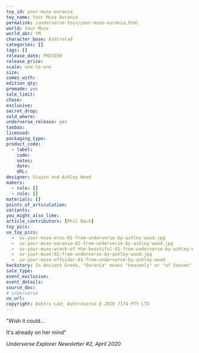 ```yaml
---
toy_id: your-muse-ourania
toy_name: Your Muse Ourania
permalink: /underverse-toys/your-muse-ourania.html
world: Your Muse
world_abr: YM
character_base: Ashtrolad
categories: []
tags: []
release_date: PREVIEW
release_price: 
scale: one-to-one
size: 
comes_with: 
edition_qty: 
premade: yes
sale_limit: 
chase: 
exclusive: 
secret_drop:
sold_where: 
underverse_release: yes
taobao: 
licensed:
packaging_type:
product_code: 
  - label: 
    code: 
    notes: 
    date: 
    URL:
designer: Siuyin and Ashley Wood
makers:
  - role: []
  - role: []
materials: []
points_of_articulation: 
variants: 
you_might_also_like:
article_contributors: [Phil Back]
toy_pics:
uv_toy_pics:
  -  uv-your-muse-eros-01-from-underverse-by-ashley-wood.jpg
  -  uv-your-muse-ourania-01-from-underverse-by-ashley-wood.jpg
  -  uv-your-muse-wreck-of-the-beautiful-01-from-underverse-by-ashley-wood.jpg
  -  uv-your-muse-02-from-underverse-by-ashley-wood.jpg
  -  uv-your-muse-offsider-01-from-underverse-by-ashley-wood
backstory: In Ancient Greek, "Ourania" means "heavenly" or "of heaven" - The Muse of Astronomy. - wikipedia.com
sale_type: 
event_exclusive: 
event_details:
source_doc:
# underverse
uv_url: 
copyright: Ashtro Lad; Ashtroverse @ 2020 7174 PTY LTD
---
```

"Wish it could...

It's already on her mind"

<cite>Underverse Explorer Newsletter #2, April 2020</cite>